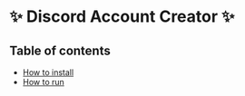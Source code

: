 # ✨ Discord Account Creator ✨

## Table of contents

- [How to install](#install)
- [How to run](#run)
